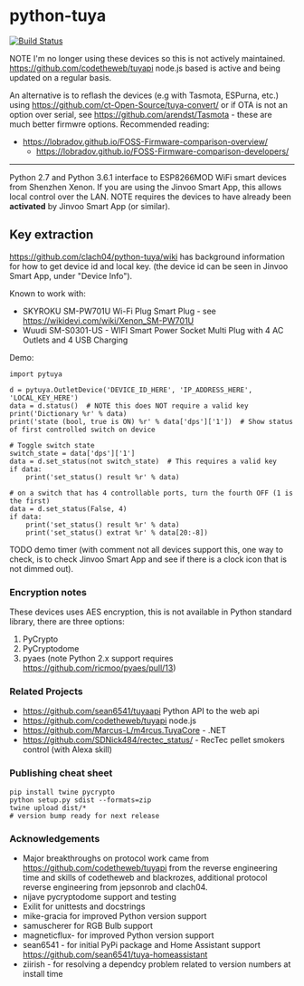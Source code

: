 # python-tuya

[![Build Status](https://travis-ci.org/clach04/python-tuya.svg?branch=master)](https://travis-ci.org/clach04/python-tuya)

NOTE I'm no longer using these devices so this is not actively maintained. https://github.com/codetheweb/tuyapi node.js based is active and being updated on a regular basis.

An alternative is to reflash the devices (e.g with Tasmota, ESPurna, etc.) using https://github.com/ct-Open-Source/tuya-convert/ or if OTA is not an option over serial, see https://github.com/arendst/Tasmota - these are much better firmwre options. Recommended reading:

  * https://lobradov.github.io/FOSS-Firmware-comparison-overview/
      * https://lobradov.github.io/FOSS-Firmware-comparison-developers/

---------------------------------------------------------

Python 2.7 and Python 3.6.1 interface to ESP8266MOD WiFi smart devices from Shenzhen Xenon.
If you are using the Jinvoo Smart App, this allows local control over the LAN.
NOTE requires the devices to have already been **activated** by Jinvoo Smart App (or similar).

## Key extraction

https://github.com/clach04/python-tuya/wiki has background information for how to get device id and local key.
(the device id can be seen in Jinvoo Smart App, under "Device Info").

Known to work with:
  * SKYROKU SM-PW701U Wi-Fi Plug Smart Plug - see https://wikidevi.com/wiki/Xenon_SM-PW701U
  * Wuudi SM-S0301-US - WIFI Smart Power Socket Multi Plug with 4 AC Outlets and 4 USB Charging


Demo:

    import pytuya

    d = pytuya.OutletDevice('DEVICE_ID_HERE', 'IP_ADDRESS_HERE', 'LOCAL_KEY_HERE')
    data = d.status()  # NOTE this does NOT require a valid key
    print('Dictionary %r' % data)
    print('state (bool, true is ON) %r' % data['dps']['1'])  # Show status of first controlled switch on device

    # Toggle switch state
    switch_state = data['dps']['1']
    data = d.set_status(not switch_state)  # This requires a valid key
    if data:
        print('set_status() result %r' % data)

    # on a switch that has 4 controllable ports, turn the fourth OFF (1 is the first)
    data = d.set_status(False, 4)
    if data:
        print('set_status() result %r' % data)
        print('set_status() extrat %r' % data[20:-8])

TODO demo timer (with comment not all devices support this, one way to check, is to check Jinvoo Smart App and see if there is a clock icon that is not dimmed out).

### Encryption notes

These devices uses AES encryption, this is not available in Python standard library, there are three options:

 1) PyCrypto
 2) PyCryptodome
 3) pyaes (note Python 2.x support requires https://github.com/ricmoo/pyaes/pull/13)

### Related Projects

  * https://github.com/sean6541/tuyaapi Python API to the web api
  * https://github.com/codetheweb/tuyapi node.js
  * https://github.com/Marcus-L/m4rcus.TuyaCore - .NET
  * https://github.com/SDNick484/rectec_status/ - RecTec pellet smokers control (with Alexa skill)

### Publishing cheat sheet

    pip install twine pycrypto
    python setup.py sdist --formats=zip
    twine upload dist/*
    # version bump ready for next release

### Acknowledgements

  * Major breakthroughs on protocol work came from https://github.com/codetheweb/tuyapi from the reverse engineering time and skills of codetheweb and blackrozes, additional protocol reverse engineering from jepsonrob and clach04.
  * nijave pycryptodome support and testing
  * Exilit for unittests and docstrings
  * mike-gracia for improved Python version support
  * samuscherer for RGB Bulb support
  * magneticflux- for improved Python version support
  * sean6541 - for initial PyPi package and Home Assistant support <https://github.com/sean6541/tuya-homeassistant>
  * ziirish - for resolving a dependcy problem related to version numbers at install time
